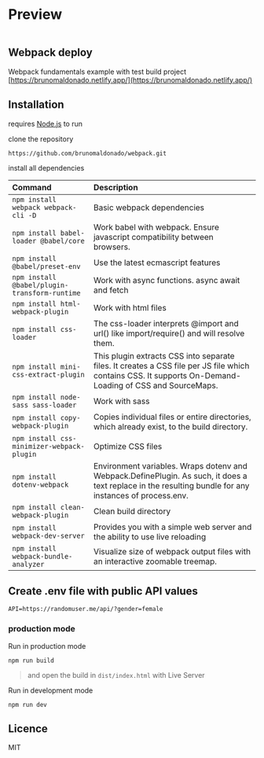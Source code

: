 <h1>Preview</h1>
<p align = "center">
<img src="./src/assets/images/xdr.png" alt="">
</p>

## Webpack deploy

Webpack fundamentals example with test build project [https://brunomaldonado.netlify.app/](https://brunomaldonado.netlify.app/)

## Installation
 requires [Node.js](https://nodejs.org/en/ "Node.js") to  run
 
 clone the repository
 
 `https://github.com/brunomaldonado/webpack.git`
 

 
install all dependencies

| Command     | Description      |
| :------------ | :------------ |
| `npm install webpack webpack-cli -D`        | Basic webpack dependencies         |
| `npm install babel-loader @babel/core`         | Work babel with webpack. Ensure javascript compatibility between browsers.          |
| `npm install @babel/preset-env`         | Use the latest ecmascript features          |
| `npm install @babel/plugin-transform-runtime`         | Work with async functions. async await and fetch          |
| `npm install html-webpack-plugin`         | Work with html files          |
| `npm install css-loader`         | The css-loader interprets @import and url() like import/require() and will resolve them.          |
| `npm install mini-css-extract-plugin`         | This plugin extracts CSS into separate files. It creates a CSS file per JS file which contains CSS. It supports On-Demand-Loading of CSS and SourceMaps.          |
| `npm install node-sass sass-loader`         | Work with sass          |
| `npm install copy-webpack-plugin`         | Copies individual files or entire directories, which already exist, to the build directory.          |
| `npm install css-minimizer-webpack-plugin`         | Optimize CSS files          |
| `npm install dotenv-webpack`         | Environment variables. Wraps dotenv and Webpack.DefinePlugin. As such, it does a text replace in the resulting bundle for any instances of process.env.          |
| `npm install clean-webpack-plugin`         | Clean build directory          |
| `npm install webpack-dev-server`         | Provides you with a simple web server and the ability to use live reloading          |
| `npm install webpack-bundle-analyzer`         | Visualize size of webpack output files with an interactive zoomable treemap.          |

## Create .env file with public API values
`API=https://randomuser.me/api/?gender=female`

### production mode
Run in production mode

`npm run build`

> and open the build in `dist/index.html` with Live Server

Run in development mode

`npm run dev`

## Licence
MIT
